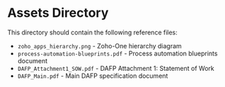 # Assets Directory

This directory should contain the following reference files:

- `zoho_apps_hierarchy.png` - Zoho-One hierarchy diagram
- `process-automation-blueprints.pdf` - Process automation blueprints document
- `DAFP_Attachment1_SOW.pdf` - DAFP Attachment 1: Statement of Work
- `DAFP_Main.pdf` - Main DAFP specification document

